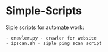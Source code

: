# Simple-Scripts
Siple scripts for automate work:
```Index
- crawler.py - crawler for website
- ipscan.sh - siple ping scan script
```
